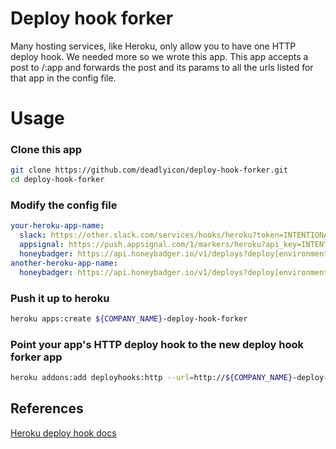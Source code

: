 # Deploy hook forker

Many hosting services, like Heroku, only allow you to have one HTTP deploy hook. We needed more so we wrote this app. This app accepts a post to /:app and forwards the post and its params to all the urls listed for that app in the config file.

# Usage

### Clone this app

```sh
git clone https://github.com/deadlyicon/deploy-hook-forker.git
cd deploy-hook-forker
```

### Modify the config file

```yaml
your-heroku-app-name:
  slack: https://other.slack.com/services/hooks/heroku?token=INTENTIONALLY_LEFT_BLANK
  appsignal: https://push.appsignal.com/1/markers/heroku?api_key=INTENTIONALLY_LEFT_BLANK
  honeybadger: https://api.honeybadger.io/v1/deploys?deploy[environment]=production&api_key=INTENTIONALLY_LEFT_BLANK
another-heroku-app-name:
  honeybadger: https://api.honeybadger.io/v1/deploys?deploy[environment]=staging&api_key=INTENTIONALLY_LEFT_BLANK
```

### Push it up to heroku

```sh
heroku apps:create ${COMPANY_NAME}-deploy-hook-forker
```

### Point your app's HTTP deploy hook to the new deploy hook forker app

```sh
heroku addons:add deployhooks:http --url=http://${COMPANY_NAME}-deploy-hook-forker.herokuapp.com
```


## References

[Heroku deploy hook docs](https://devcenter.heroku.com/articles/deploy-hooks)
